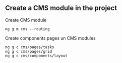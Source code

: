 ## Create a CMS module in the project

Create CMS module

```
ng g m cms --routing
```

Create components pages un CMS modules

```
ng g c cms/pages/tasks
ng g c cms/pages/grid
ng g c cms/components/layout
```